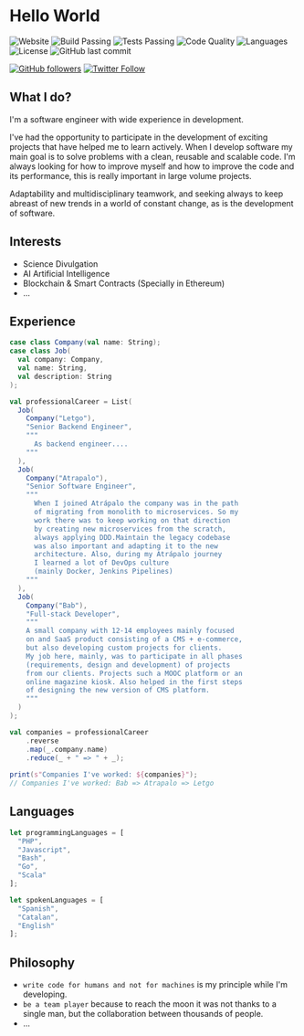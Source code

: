 # Hello World
![Website](https://img.shields.io/website?url=http%3A%2F%2Fwww.fernandopradas.com)
![Build Passing](https://img.shields.io/badge/build-passing-brightgreen)
![Tests Passing](https://img.shields.io/badge/test-passing-brightgreen)
![Code Quality](https://img.shields.io/badge/code%20quality-A-brightgreen)
![Languages](https://img.shields.io/badge/languages-5-blue)
![License](https://img.shields.io/badge/license-MIT-green)
![GitHub last commit](https://img.shields.io/github/last-commit/letnando/webpage)

[![GitHub followers](https://img.shields.io/github/followers/letnando?style=social)](https://github.com/letnando)
[![Twitter Follow](https://img.shields.io/twitter/follow/letnando_?style=social)](https://twitter.com/intent/follow?screen_name=letnando_)

## What I do?

I'm a software engineer with wide experience in development.

I've had the opportunity to participate in the development of exciting projects that have helped me to learn actively. When I develop software my main goal is to solve problems with a clean, reusable and scalable code. I'm always looking for how to improve myself and how to improve the code and its performance, this is really important in large volume projects. 

Adaptability and multidisciplinary teamwork, and seeking always to keep abreast of new trends in a world of constant change, as is the development of software.

## Interests

+ Science Divulgation
+ AI Artificial Intelligence
+ Blockchain & Smart Contracts (Specially in Ethereum)
+ ...

## Experience
```scala
case class Company(val name: String);
case class Job(
  val company: Company, 
  val name: String, 
  val description: String
);

val professionalCareer = List(
  Job(
    Company("Letgo"),
    "Senior Backend Engineer",
    """
      As backend engineer....
    """
  ),
  Job(
    Company("Atrapalo"),
    "Senior Software Engineer",
    """
      When I joined Atrápalo the company was in the path 
      of migrating from monolith to microservices. So my 
      work there was to keep working on that direction 
      by creating new microservices from the scratch, 
      always applying DDD.Maintain the legacy codebase 
      was also important and adapting it to the new 
      architecture. Also, during my Atrápalo journey 
      I learned a lot of DevOps culture 
      (mainly Docker, Jenkins Pipelines)
    """
  ),
  Job(
    Company("Bab"),
    "Full-stack Developer",
    """     
    A small company with 12-14 employees mainly focused 
    on and SaaS product consisting of a CMS + e-commerce, 
    but also developing custom projects for clients.
    My job here, mainly, was to participate in all phases 
    (requirements, design and development) of projects 
    from our clients. Projects such a MOOC platform or an 
    online magazine kiosk. Also helped in the first steps 
    of designing the new version of CMS platform.
    """
  )
);

val companies = professionalCareer
    .reverse
    .map(_.company.name)
    .reduce(_ + " => " + _);
    
print(s"Companies I've worked: ${companies}");
// Companies I've worked: Bab => Atrapalo => Letgo
```

## Languages
```javascript
let programmingLanguages = [
  "PHP",
  "Javascript",
  "Bash",
  "Go",
  "Scala"
];

let spokenLanguages = [
  "Spanish",
  "Catalan",
  "English"
];
```

## Philosophy

- `write code for humans and not for machines` is my principle while I'm developing. 
- `be a team player` because to reach the moon it was not thanks to a single man, but the collaboration between thousands of people.
- ...
